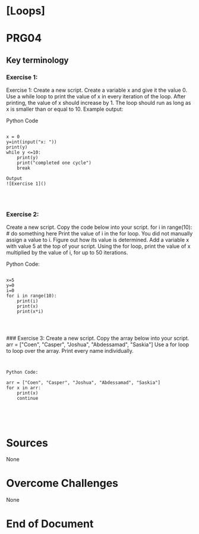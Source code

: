
# [Loops]
# PRG04

## Key terminology

### Exercise 1:

Exercise 1:
Create a new script.
Create a variable x and give it the value 0.
Use a while loop to print the value of x in every iteration of the loop. After printing, the value of x should increase by 1. The loop should run as long as x is smaller than or equal to 10.
Example output:

Python Code
<pre><code>
x = 0
y=int(input("x: "))
print(y)
while y <=10:
    print(y)
    print("completed one cycle")
    break

Output
![Exercise 1]()
</pre>
</code>

### Exercise 2:

Create a new script.
Copy the code below into your script.
 for i in range(10):
    # do something here
Print the value of i in the for loop. You did not manually assign a value to i. Figure out how its value is determined.
Add a variable x with value 5 at the top of your script.
Using the for loop, print the value of x multiplied by the value of i, for up to 50 iterations.

Python Code:
<pre><code>
x=5
y=0
i=0
for i in range(10):
    print(i)
    print(x)
    print(x*i)
    
</pre>
</code>
### Exercise 3:
Create a new script.
Copy the array below into your script.
arr = ["Coen", "Casper", "Joshua", "Abdessamad", "Saskia"]
Use a for loop to loop over the array. Print every name individually.

<pre><code>

Python Code:

arr = ["Coen", "Casper", "Joshua", "Abdessamad", "Saskia"]
for x in arr:
    print(x)
    continue
  
</pre>
</code>

# Sources

 None

 # Overcome Challenges

 None

 # End of Document

